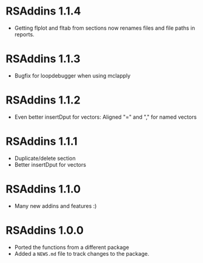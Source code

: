 # RSAddins 1.1.4

* Getting flplot and fltab from sections now renames files and file paths in reports.

# RSAddins 1.1.3

* Bugfix for loopdebugger when using mclapply

# RSAddins 1.1.2

* Even better insertDput for vectors: Aligned "=" and "," for named vectors

# RSAddins 1.1.1

* Duplicate/delete section
* Better insertDput for vectors


# RSAddins 1.1.0

* Many new addins and features :)

# RSAddins 1.0.0

* Ported the functions from a different package
* Added a `NEWS.md` file to track changes to the package.
